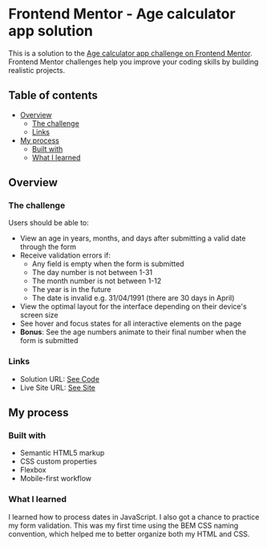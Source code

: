 # Frontend Mentor - Age calculator app solution

This is a solution to the [Age calculator app challenge on Frontend Mentor](https://www.frontendmentor.io/challenges/age-calculator-app-dF9DFFpj-Q). Frontend Mentor challenges help you improve your coding skills by building realistic projects. 

## Table of contents

- [Overview](#overview)
  - [The challenge](#the-challenge)
  - [Links](#links)
- [My process](#my-process)
  - [Built with](#built-with)
  - [What I learned](#what-i-learned)

## Overview

### The challenge

Users should be able to:

- View an age in years, months, and days after submitting a valid date through the form
- Receive validation errors if:
  - Any field is empty when the form is submitted
  - The day number is not between 1-31
  - The month number is not between 1-12
  - The year is in the future
  - The date is invalid e.g. 31/04/1991 (there are 30 days in April)
- View the optimal layout for the interface depending on their device's screen size
- See hover and focus states for all interactive elements on the page
- **Bonus**: See the age numbers animate to their final number when the form is submitted

### Links

- Solution URL: [See Code](https://github.com/tunajim/age-calculator-component/settings/pages)
- Live Site URL: [See Site](https://tunajim.github.io/age-calculator-component/)

## My process

### Built with

- Semantic HTML5 markup
- CSS custom properties
- Flexbox
- Mobile-first workflow

### What I learned

I learned how to process dates in JavaScript.  I also got a chance to practice my form validation.  This was my first time using the BEM CSS naming convention, which helped me to better organize both my HTML and CSS.

